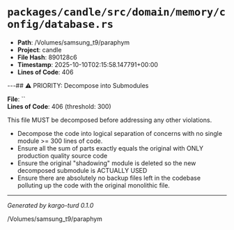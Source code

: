 # `packages/candle/src/domain/memory/config/database.rs`

- **Path**: /Volumes/samsung_t9/paraphym
- **Project**: candle
- **File Hash**: 890128c6  
- **Timestamp**: 2025-10-10T02:15:58.147791+00:00  
- **Lines of Code**: 406

---## ⚠️ PRIORITY: Decompose into Submodules

**File**: ``  
**Lines of Code**: 406 (threshold: 300)

This file MUST be decomposed before addressing any other violations.

- Decompose the code into logical separation of concerns with no single module >= 300 lines of code. 
- Ensure all the sum of parts exactly equals the original with ONLY production quality source code
- Ensure the original "shadowing" module is deleted so the new decomposed submodule is ACTUALLY USED
- Ensure there are absolutely no backup files left in the codebase polluting up the code with the original monolithic file.

------

*Generated by kargo-turd 0.1.0*

/Volumes/samsung_t9/paraphym
